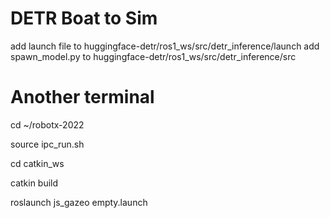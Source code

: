 # DETR Boat to Sim
add launch file to huggingface-detr/ros1_ws/src/detr_inference/launch
add spawn_model.py to huggingface-detr/ros1_ws/src/detr_inference/src

# Another terminal
cd ~/robotx-2022  

source ipc_run.sh  

cd catkin_ws  

catkin build  

roslaunch js_gazeo empty.launch
